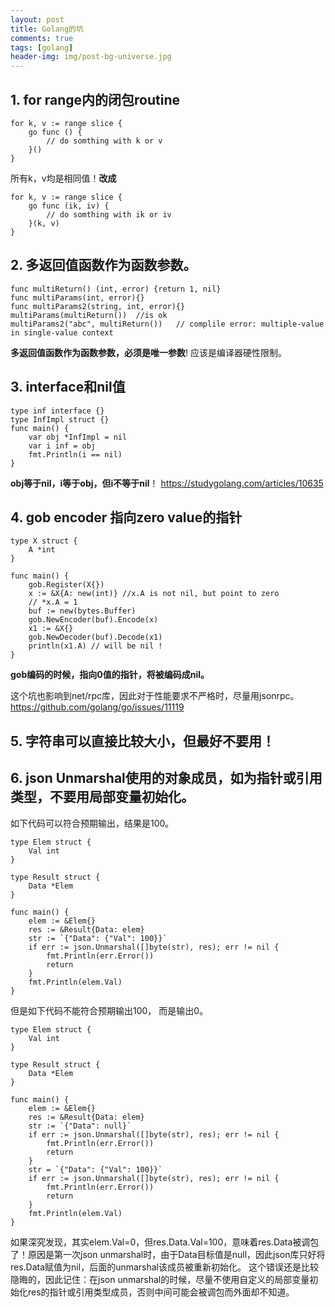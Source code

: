 ```yaml
---
layout: post
title: Golang的坑
comments: true
tags: [golang]
header-img: img/post-bg-universe.jpg
---
```


## 1. for range内的闭包routine
```
for k, v := range slice {
    go func () {
        // do somthing with k or v
    }()
}
```
所有k，v均是相同值！**改成**
```
for k, v := range slice {
    go func (ik, iv) {
        // do somthing with ik or iv
    }(k, v)
}
```
## 2. 多返回值函数作为函数参数。
```
func multiReturn() (int, error) {return 1, nil}
func multiParams(int, error){}
func multiParams2(string, int, error){}
multiParams(multiReturn())  //is ok
multiParams2("abc", multiReturn())   // complile error: multiple-value in single-value context
```
**多返回值函数作为函数参数，必须是唯一参数**! 应该是编译器硬性限制。

## 3. interface和nil值
```
type inf interface {}
type InfImpl struct {}
func main() {
    var obj *InfImpl = nil
    var i inf = obj
    fmt.Println(i == nil)
}
```
**obj等于nil，i等于obj，但i不等于nil**！
https://studygolang.com/articles/10635

## 4. gob encoder 指向zero value的指针
```
type X struct {
    A *int
}

func main() {
    gob.Register(X{})
    x := &X{A: new(int)} //x.A is not nil, but point to zero
    // *x.A = 1
    buf := new(bytes.Buffer)
    gob.NewEncoder(buf).Encode(x)
    x1 := &X{}
    gob.NewDecoder(buf).Decode(x1)
    println(x1.A) // will be nil !
}
```

**gob编码的时候，指向0值的指针，将被编码成nil。**

这个坑也影响到net/rpc库，因此对于性能要求不严格时，尽量用jsonrpc。
https://github.com/golang/go/issues/11119

## 5. 字符串可以直接比较大小，但最好不要用！


## 6. json Unmarshal使用的对象成员，如为指针或引用类型，不要用局部变量初始化。

如下代码可以符合预期输出，结果是100。

```golang
type Elem struct {
    Val int
}

type Result struct {
    Data *Elem
}

func main() {
    elem := &Elem{}
    res := &Result{Data: elem}
    str := `{"Data": {"Val": 100}}`
    if err := json.Unmarshal([]byte(str), res); err != nil {
        fmt.Println(err.Error())
        return
    }
    fmt.Println(elem.Val)
}
```

但是如下代码不能符合预期输出100， 而是输出0。
```golang
type Elem struct {
    Val int
}

type Result struct {
    Data *Elem
}

func main() {
    elem := &Elem{}
    res := &Result{Data: elem}
    str := `{"Data": null}`
    if err := json.Unmarshal([]byte(str), res); err != nil {
        fmt.Println(err.Error())
        return
    }
    str = `{"Data": {"Val": 100}}`
    if err := json.Unmarshal([]byte(str), res); err != nil {
        fmt.Println(err.Error())
        return
    }
    fmt.Println(elem.Val)
}
```
如果深究发现，其实elem.Val=0，但res.Data.Val=100，意味着res.Data被调包了！原因是第一次json unmarshal时，由于Data目标值是null，因此json库只好将res.Data赋值为nil，后面的unmarshal该成员被重新初始化。
这个错误还是比较隐晦的，因此记住：在json unmarshal的时候，尽量不使用自定义的局部变量初始化res的指针或引用类型成员，否则中间可能会被调包而外面却不知道。
